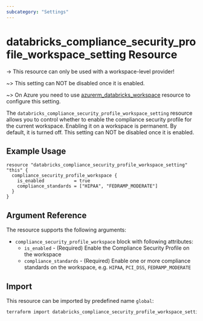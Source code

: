 ```yaml
---
subcategory: "Settings"
---
```


# databricks_compliance_security_profile_workspace_setting Resource

-> This resource can only be used with a workspace-level provider!

~> This setting can NOT be disabled once it is enabled.

~> On Azure you need to use [azurerm_databricks_workspace](https://registry.terraform.io/providers/hashicorp/azurerm/latest/docs/resources/databricks_workspace#compliance_security_profile_enabled-1) resource to configure this setting.

The `databricks_compliance_security_profile_workspace_setting` resource allows you to control whether to enable the 
compliance security profile for the current workspace. Enabling it on a workspace is permanent. By default, it is 
turned off. This setting can NOT be disabled once it is enabled.

## Example Usage

```hcl
resource "databricks_compliance_security_profile_workspace_setting" "this" {
  compliance_security_profile_workspace {
    is_enabled           = true
    compliance_standards = ["HIPAA", "FEDRAMP_MODERATE"]
  }
}
```

## Argument Reference

The resource supports the following arguments:

- `compliance_security_profile_workspace` block with following attributes:
  - `is_enabled` - (Required) Enable the Compliance Security Profile on the workspace
  - `compliance_standards` - (Required) Enable one or more compliance standards on the workspace, e.g. `HIPAA`, `PCI_DSS`, `FEDRAMP_MODERATE`

## Import

This resource can be imported by predefined name `global`:

```bash
terraform import databricks_compliance_security_profile_workspace_setting.this global
```
